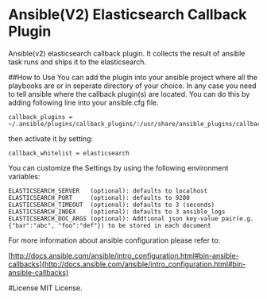 # Ansible(V2) Elasticsearch Callback Plugin
Ansible(v2) elasticsearch callback plugin.
It collects the result of ansible task runs and ships it to the elasticsearch.

##How to Use
You can add the plugin into your ansible project where all the playbooks are or in seperate directory of your choice. In any case you need to tell ansible where the callback plugin(s) are located. You can do this by adding following line into your ansible.cfg file.


```
callback_plugins = ~/.ansible/plugins/callback_plugins/:/usr/share/ansible_plugins/callback_plugins

```
then activate it by setting:

```
callback_whitelist = elasticsearch

```

You can customize the Settings by using the following environment variables:

```
ELASTICSEARCH_SERVER   (optional): defaults to localhost
ELASTICSEARCH_PORT     (optional): defaults to 9200
ELASTICSEARCH_TIMEOUT  (optional): defaults to 3 (seconds)
ELASTICSEARCH_INDEX    (optional): defaults to 3 ansible_logs
ELASTICSEARCH_DOC_ARGS (optional): Addtional json key-value pair(e.g. {"bar":"abc", "foo":"def"}) to be stored in each document

```

For more information about ansible configuration please refer to:

[http://docs.ansible.com/ansible/intro_configuration.html#bin-ansible-callbacks](http://docs.ansible.com/ansible/intro_configuration.html#bin-ansible-callbacks)


#License
MIT License.
